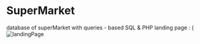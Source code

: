 # SuperMarket
database of superMarket with queries - based SQL &amp; PHP
landing page :
(![landingPage](../main/landingPage.png)

